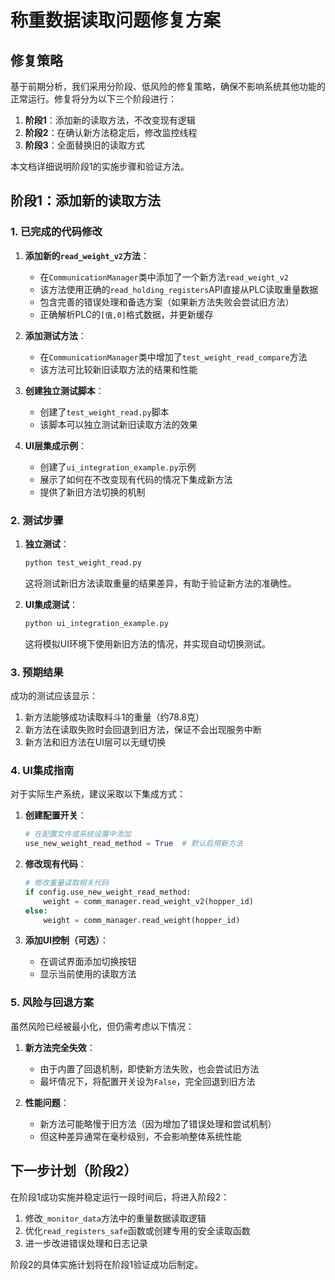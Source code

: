 # 称重数据读取问题修复方案

## 修复策略

基于前期分析，我们采用分阶段、低风险的修复策略，确保不影响系统其他功能的正常运行。修复将分为以下三个阶段进行：

1. **阶段1**：添加新的读取方法，不改变现有逻辑
2. **阶段2**：在确认新方法稳定后，修改监控线程
3. **阶段3**：全面替换旧的读取方式

本文档详细说明阶段1的实施步骤和验证方法。

## 阶段1：添加新的读取方法

### 1. 已完成的代码修改

1. **添加新的`read_weight_v2`方法**：
   - 在`CommunicationManager`类中添加了一个新方法`read_weight_v2`
   - 该方法使用正确的`read_holding_registers`API直接从PLC读取重量数据
   - 包含完善的错误处理和备选方案（如果新方法失败会尝试旧方法）
   - 正确解析PLC的`[值,0]`格式数据，并更新缓存

2. **添加测试方法**：
   - 在`CommunicationManager`类中增加了`test_weight_read_compare`方法
   - 该方法可比较新旧读取方法的结果和性能

3. **创建独立测试脚本**：
   - 创建了`test_weight_read.py`脚本
   - 该脚本可以独立测试新旧读取方法的效果

4. **UI层集成示例**：
   - 创建了`ui_integration_example.py`示例
   - 展示了如何在不改变现有代码的情况下集成新方法
   - 提供了新旧方法切换的机制

### 2. 测试步骤

1. **独立测试**：
   ```bash
   python test_weight_read.py
   ```
   这将测试新旧方法读取重量的结果差异，有助于验证新方法的准确性。

2. **UI集成测试**：
   ```bash
   python ui_integration_example.py
   ```
   这将模拟UI环境下使用新旧方法的情况，并实现自动切换测试。

### 3. 预期结果

成功的测试应该显示：

1. 新方法能够成功读取料斗1的重量（约78.8克）
2. 新方法在读取失败时会回退到旧方法，保证不会出现服务中断
3. 新方法和旧方法在UI层可以无缝切换

### 4. UI集成指南

对于实际生产系统，建议采取以下集成方式：

1. **创建配置开关**：
   ```python
   # 在配置文件或系统设置中添加
   use_new_weight_read_method = True  # 默认启用新方法
   ```

2. **修改现有代码**：
   ```python
   # 修改重量读取相关代码
   if config.use_new_weight_read_method:
       weight = comm_manager.read_weight_v2(hopper_id)
   else:
       weight = comm_manager.read_weight(hopper_id)
   ```

3. **添加UI控制（可选）**：
   - 在调试界面添加切换按钮
   - 显示当前使用的读取方法

### 5. 风险与回退方案

虽然风险已经被最小化，但仍需考虑以下情况：

1. **新方法完全失效**：
   - 由于内置了回退机制，即使新方法失败，也会尝试旧方法
   - 最坏情况下，将配置开关设为`False`，完全回退到旧方法

2. **性能问题**：
   - 新方法可能略慢于旧方法（因为增加了错误处理和尝试机制）
   - 但这种差异通常在毫秒级别，不会影响整体系统性能

## 下一步计划（阶段2）

在阶段1成功实施并稳定运行一段时间后，将进入阶段2：

1. 修改`_monitor_data`方法中的重量数据读取逻辑
2. 优化`read_registers_safe`函数或创建专用的安全读取函数
3. 进一步改进错误处理和日志记录

阶段2的具体实施计划将在阶段1验证成功后制定。 